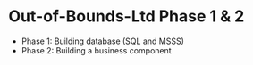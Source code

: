 # Out-of-Bounds-Ltd Phase 1 & 2
- Phase 1: Building database (SQL and MSSS)
- Phase 2: Building a business component
